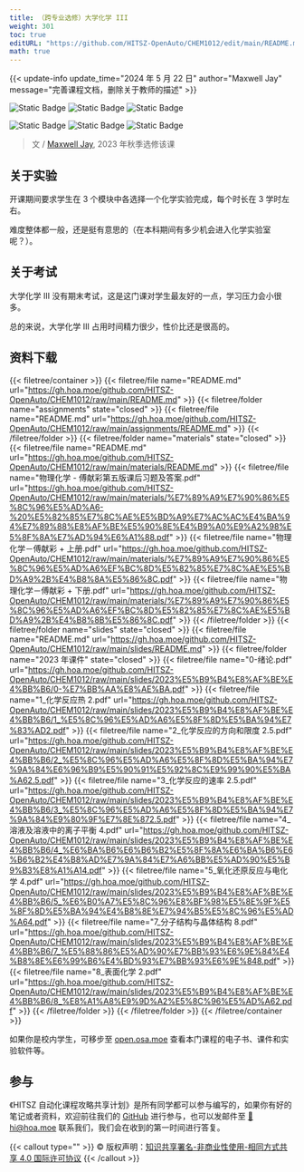 ```yaml
---
title: （跨专业选修）大学化学 III
weight: 301
toc: true
editURL: "https://github.com/HITSZ-OpenAuto/CHEM1012/edit/main/README.md"
math: true
---
```


{{< update-info update_time="2024 年 5 月 22 日" author="Maxwell Jay" message="完善课程文档，删除关于教师的描述" >}}

<div class="img-div hx-mt-4 hx-flex-row hx-justify-start hx-items-center">

![Static Badge](https://img.shields.io/badge/%E8%80%83%E6%9F%A5%E8%AF%BE-green)
![Static Badge](https://img.shields.io/badge/%E5%AD%A6%E5%88%86-2-moccasin)
![Static Badge](https://img.shields.io/badge/%E8%B7%A8%E4%B8%93%E4%B8%9A%E9%80%89%E4%BF%AE%E8%AF%BE-lightskyblue)

![Static Badge](https://img.shields.io/badge/%E6%88%90%E7%BB%A9%E6%9E%84%E6%88%90-gold)
![Static Badge](https://img.shields.io/badge/%E5%B9%B3%E6%97%B6%E4%BD%9C%E4%B8%9A-60%25-wheat)
![Static Badge](https://img.shields.io/badge/%E5%AE%9E%E9%AA%8C-40%25-wheat)

</div>

> 文 / [Maxwell Jay](https://github.com/MaxwellJay256), 2023 年秋季选修该课

## 关于实验

开课期间要求学生在 3 个模块中各选择一个化学实验完成，每个时长在 3 学时左右。

难度整体都一般，还是挺有意思的（在本科期间有多少机会进入化学实验室呢？）。

## 关于考试

大学化学 III 没有期末考试，这是这门课对学生最友好的一点，学习压力会小很多。

总的来说，大学化学 III 占用时间精力很少，性价比还是很高的。

## 资料下载

{{< filetree/container >}}
  {{< filetree/file name="README.md" url="https://gh.hoa.moe/github.com/HITSZ-OpenAuto/CHEM1012/raw/main/README.md" >}}
  {{< filetree/folder name="assignments" state="closed" >}}
    {{< filetree/file name="README.md" url="https://gh.hoa.moe/github.com/HITSZ-OpenAuto/CHEM1012/raw/main/assignments/README.md" >}}
  {{< /filetree/folder >}}
  {{< filetree/folder name="materials" state="closed" >}}
    {{< filetree/file name="README.md" url="https://gh.hoa.moe/github.com/HITSZ-OpenAuto/CHEM1012/raw/main/materials/README.md" >}}
    {{< filetree/file name="物理化学 - 傅献彩第五版课后习题及答案.pdf" url="https://gh.hoa.moe/github.com/HITSZ-OpenAuto/CHEM1012/raw/main/materials/%E7%89%A9%E7%90%86%E5%8C%96%E5%AD%A6-%20%E5%82%85%E7%8C%AE%E5%BD%A9%E7%AC%AC%E4%BA%94%E7%89%88%E8%AF%BE%E5%90%8E%E4%B9%A0%E9%A2%98%E5%8F%8A%E7%AD%94%E6%A1%88.pdf" >}}
    {{< filetree/file name="物理化学－傅献彩 + 上册.pdf" url="https://gh.hoa.moe/github.com/HITSZ-OpenAuto/CHEM1012/raw/main/materials/%E7%89%A9%E7%90%86%E5%8C%96%E5%AD%A6%EF%BC%8D%E5%82%85%E7%8C%AE%E5%BD%A9%2B%E4%B8%8A%E5%86%8C.pdf" >}}
    {{< filetree/file name="物理化学－傅献彩 + 下册.pdf" url="https://gh.hoa.moe/github.com/HITSZ-OpenAuto/CHEM1012/raw/main/materials/%E7%89%A9%E7%90%86%E5%8C%96%E5%AD%A6%EF%BC%8D%E5%82%85%E7%8C%AE%E5%BD%A9%2B%E4%B8%8B%E5%86%8C.pdf" >}}
  {{< /filetree/folder >}}
  {{< filetree/folder name="slides" state="closed" >}}
    {{< filetree/file name="README.md" url="https://gh.hoa.moe/github.com/HITSZ-OpenAuto/CHEM1012/raw/main/slides/README.md" >}}
  {{< filetree/folder name="2023 年课件" state="closed" >}}
    {{< filetree/file name="0-绪论.pdf" url="https://gh.hoa.moe/github.com/HITSZ-OpenAuto/CHEM1012/raw/main/slides/2023%E5%B9%B4%E8%AF%BE%E4%BB%B6/0-%E7%BB%AA%E8%AE%BA.pdf" >}}
    {{< filetree/file name="1_化学反应热 2.pdf" url="https://gh.hoa.moe/github.com/HITSZ-OpenAuto/CHEM1012/raw/main/slides/2023%E5%B9%B4%E8%AF%BE%E4%BB%B6/1_%E5%8C%96%E5%AD%A6%E5%8F%8D%E5%BA%94%E7%83%AD2.pdf" >}}
    {{< filetree/file name="2_化学反应的方向和限度 2.5.pdf" url="https://gh.hoa.moe/github.com/HITSZ-OpenAuto/CHEM1012/raw/main/slides/2023%E5%B9%B4%E8%AF%BE%E4%BB%B6/2_%E5%8C%96%E5%AD%A6%E5%8F%8D%E5%BA%94%E7%9A%84%E6%96%B9%E5%90%91%E5%92%8C%E9%99%90%E5%BA%A62.5.pdf" >}}
    {{< filetree/file name="3_化学反应的速率 2.5.pdf" url="https://gh.hoa.moe/github.com/HITSZ-OpenAuto/CHEM1012/raw/main/slides/2023%E5%B9%B4%E8%AF%BE%E4%BB%B6/3_%E5%8C%96%E5%AD%A6%E5%8F%8D%E5%BA%94%E7%9A%84%E9%80%9F%E7%8E%872.5.pdf" >}}
    {{< filetree/file name="4_溶液及溶液中的离子平衡 4.pdf" url="https://gh.hoa.moe/github.com/HITSZ-OpenAuto/CHEM1012/raw/main/slides/2023%E5%B9%B4%E8%AF%BE%E4%BB%B6/4_%E6%BA%B6%E6%B6%B2%E5%8F%8A%E6%BA%B6%E6%B6%B2%E4%B8%AD%E7%9A%84%E7%A6%BB%E5%AD%90%E5%B9%B3%E8%A1%A14.pdf" >}}
    {{< filetree/file name="5_氧化还原反应与电化学 4.pdf" url="https://gh.hoa.moe/github.com/HITSZ-OpenAuto/CHEM1012/raw/main/slides/2023%E5%B9%B4%E8%AF%BE%E4%BB%B6/5_%E6%B0%A7%E5%8C%96%E8%BF%98%E5%8E%9F%E5%8F%8D%E5%BA%94%E4%B8%8E%E7%94%B5%E5%8C%96%E5%AD%A64.pdf" >}}
    {{< filetree/file name="7_分子结构与晶体结构 8.pdf" url="https://gh.hoa.moe/github.com/HITSZ-OpenAuto/CHEM1012/raw/main/slides/2023%E5%B9%B4%E8%AF%BE%E4%BB%B6/7_%E5%88%86%E5%AD%90%E7%BB%93%E6%9E%84%E4%B8%8E%E6%99%B6%E4%BD%93%E7%BB%93%E6%9E%848.pdf" >}}
    {{< filetree/file name="8_表面化学 2.pdf" url="https://gh.hoa.moe/github.com/HITSZ-OpenAuto/CHEM1012/raw/main/slides/2023%E5%B9%B4%E8%AF%BE%E4%BB%B6/8_%E8%A1%A8%E9%9D%A2%E5%8C%96%E5%AD%A62.pdf" >}}
  {{< /filetree/folder >}}
  {{< /filetree/folder >}}
{{< /filetree/container >}}

如果你是校内学生，可移步至 <a href='https://open.osa.moe/openauto/CHEM1012'>open.osa.moe</a> 查看本门课程的电子书、课件和实验软件等。

## 参与

《HITSZ 自动化课程攻略共享计划》是所有同学都可以参与编写的，如果你有好的笔记或者资料，欢迎前往我们的 [GitHub](https://github.com/HITSZ-OpenAuto) 进行参与，也可以发邮件至 [📮hi@hoa.moe](mailto:hi@hoa.moe) 联系我们，我们会在收到的第一时间进行答复。

{{< callout type="" >}}
  © 版权声明：[知识共享署名-非商业性使用-相同方式共享 4.0 国际许可协议](https://creativecommons.org/licenses/by-nc-sa/4.0/)
{{< /callout >}}
